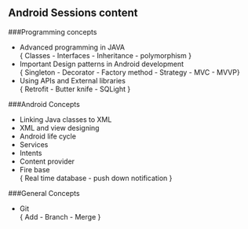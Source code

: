 Android Sessions content
-------------------------

###Programming concepts

- Advanced programming in JAVA <br> { Classes - Interfaces - Inheritance -  polymorphism }
- Important Design patterns in Android development <br>{ Singleton - Decorator - Factory method - Strategy - MVC - MVVP} 
- Using APIs and External libraries <br> { Retrofit - Butter knife - SQLight }

###Android Concepts

- Linking Java classes to XML
- XML and view designing
- Android life cycle
- Services 
- Intents
- Content provider
- Fire base <br>{ Real time database - push down notification }

###General Concepts

- Git <br> { Add - Branch - Merge }